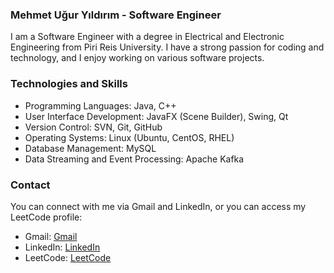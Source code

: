 ### Mehmet Uğur Yıldırım - Software Engineer
I am a Software Engineer with a degree in Electrical and Electronic Engineering from Piri Reis University. I have a strong passion for coding and technology, and I enjoy working on various software projects. 

### Technologies and Skills

- Programming Languages: Java, C++
- User Interface Development: JavaFX (Scene Builder), Swing, Qt
- Version Control: SVN, Git, GitHub
- Operating Systems: Linux (Ubuntu, CentOS, RHEL)
- Database Management: MySQL
- Data Streaming and Event Processing: Apache Kafka

### Contact

You can connect with me via Gmail and LinkedIn, or you can access my LeetCode profile:

- Gmail: [Gmail](mailto:mehmetuguryldrm@gmail.com)
- LinkedIn: [LinkedIn](https://linkedin.com/in/mehmet-uğur-yıldırım)
- LeetCode: [LeetCode](https://leetcode.com/muyildirim)

